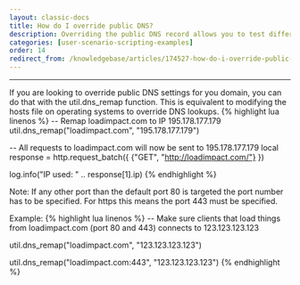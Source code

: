 ```yaml
---
layout: classic-docs
title: How do I override public DNS?
description: Overriding the public DNS record allows you to test different environments without overhauling your user scenario. This is handy when you need to run the same scenario against staging, production or even an environment spun up for only the test.
categories: [user-scenario-scripting-examples]
order: 14
redirect_from: /knowledgebase/articles/174527-how-do-i-override-public-dns
---
```


***

If you are looking to override public DNS settings for you domain, you can do that with the util.dns_remap function. This is equivalent to modifying the hosts file on operating systems to override DNS lookups.
{% highlight lua linenos %}
-- Remap loadimpact.com to IP 195.178.177.179
util.dns_remap("loadimpact.com", "195.178.177.179")

-- All requests to loadimpact.com will now be sent to 195.178.177.179
local response = http.request_batch({
    {"GET", "http://loadimpact.com/"}
})

log.info("IP used: " .. response[1].ip)
{% endhighlight %}

Note: If any other port than the default port 80 is targeted the port number has to be specified. For https this means the port 443 must be specified.

Example:
{% highlight lua linenos %}
-- Make sure clients that load things from loadimpact.com (port 80 and 443) connects to 123.123.123.123

util.dns_remap("loadimpact.com", "123.123.123.123")

util.dns_remap("loadimpact.com:443", "123.123.123.123")
{% endhighlight %}
